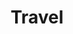 ---
layout: list
title:  Travel
slug:   travel
code: sw563668
person: "Sue Walsham"
description: >
  Holidays and places I've been to.
---